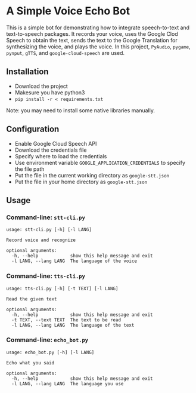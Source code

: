 # A Simple Voice Echo Bot

This is a simple bot for demonstrating how to integrate speech-to-text and text-to-speech packages.
It records your voice, uses the Google Clod Speech to obtain the text, sends the text to the Google Translation for synthesizing the voice, and plays the voice.
In this project, `PyAudio`, `pygame`, `pynput`, `gTTS`, and `google-cloud-speech` are used. 

## Installation

* Download the project
* Makesure you have python3
* `pip install -r < requirements.txt`

Note: you may need to install some native libraries manually.

## Configuration

* Enable Google Cloud Speech API
* Download the credentials file
* Specify where to load the credentials
 * Use environment variable `GOOGLE_APPLICATION_CREDENTIALS` to specify the file path
 * Put the file in the current working directory as `google-stt.json`
 * Put the file in your home directory as `google-stt.json`

## Usage

### Command-line: `stt-cli.py`

```
usage: stt-cli.py [-h] [-l LANG]

Record voice and recognize

optional arguments:
  -h, --help            show this help message and exit
  -l LANG, --lang LANG  The language of the voice

```

### Command-line: `tts-cli.py`

```
usage: tts-cli.py [-h] [-t TEXT] [-l LANG]

Read the given text

optional arguments:
  -h, --help            show this help message and exit
  -t TEXT, --text TEXT  The text to be read
  -l LANG, --lang LANG  The language of the text

```

### Command-line: `echo_bot.py`

```
usage: echo_bot.py [-h] [-l LANG]

Echo what you said

optional arguments:
  -h, --help            show this help message and exit
  -l LANG, --lang LANG  The language you use

```
